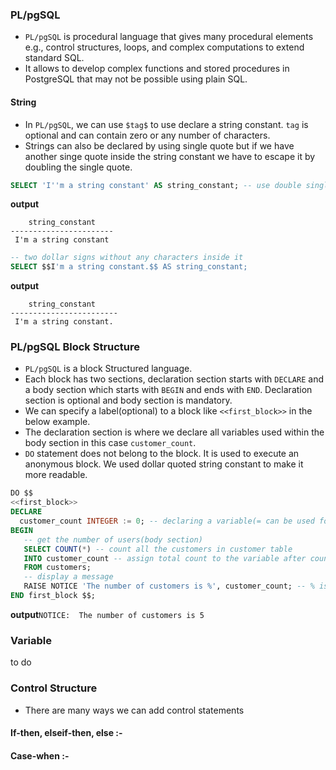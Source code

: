 ### PL/pgSQL
* `PL/pgSQL` is procedural language that gives many procedural elements e.g., control structures, loops, and complex computations to extend standard SQL.
* It allows to develop complex functions and stored procedures in PostgreSQL that may not be possible using plain SQL.
#### String
* In `PL/pgSQL`, we can use `$tag$` to use declare a string constant. `tag` is optional and can contain zero or any number of characters.
* Strings can also be declared by using single quote but if we have another singe quote inside the string constant we have to escape it by doubling the single quote.
```sql
SELECT 'I''m a string constant' AS string_constant; -- use double single quote to escape
```
**output**
```
    string_constant    
-----------------------
 I'm a string constant
```
```sql
-- two dollar signs without any characters inside it
SELECT $$I'm a string constant.$$ AS string_constant;
```
**output**
```
    string_constant     
------------------------
 I'm a string constant.
```
### PL/pgSQL Block Structure
* `PL/pgSQL` is a block Structured language.
* Each block has two sections, declaration section starts with `DECLARE` and a body section which starts with `BEGIN` and ends with `END`.
Declaration section is optional and body section is mandatory.
* We can specify a label(optional) to a block like `<<first_block>>` in the below example.
* The declaration section is where we declare all variables used within the body section in this case `customer_count`.
* `DO` statement does not belong to the block. It is used to execute an anonymous block. We used dollar quoted string constant to make it more readable.
```sql
DO $$ 
<<first_block>>
DECLARE
  customer_count INTEGER := 0; -- declaring a variable(= can be used for assignment)
BEGIN
   -- get the number of users(body section)
   SELECT COUNT(*) -- count all the customers in customer table
   INTO customer_count -- assign total count to the variable after counting
   FROM customers;
   -- display a message
   RAISE NOTICE 'The number of customers is %', customer_count; -- % is a place holder of variable customer_count
END first_block $$;
```
**output**`NOTICE:  The number of customers is 5` 
### Variable

to do 

### Control Structure
* There are many ways we can add control statements
#### If-then, elseif-then, else :-


#### Case-when :-


#### 
